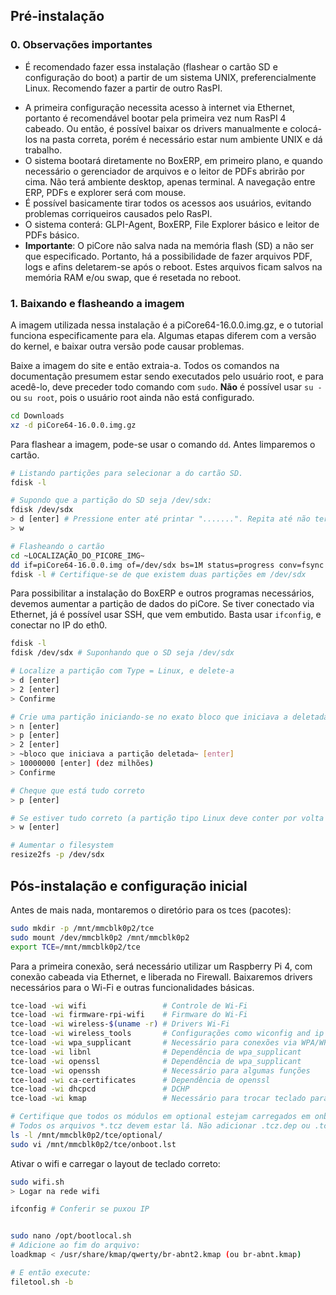 ## Pré-instalação

### 0. Observações importantes

- É recomendado fazer essa instalação (flashear o cartão SD e configuração do boot) a partir de um sistema UNIX, preferencialmente Linux. Recomendo fazer a partir de outro RasPI.

* A primeira configuração necessita acesso à internet via Ethernet, portanto é recomendável bootar pela primeira vez num RasPI 4 cabeado. Ou então, é possível baixar os drivers manualmente e colocá-los na pasta correta, porém é necessário estar num ambiente UNIX e dá trabalho.
* O sistema bootará diretamente no BoxERP, em primeiro plano, e quando necessário o gerenciador de arquivos e o leitor de PDFs abrirão por cima. Não terá ambiente desktop, apenas terminal. A navegação entre ERP, PDFs e explorer será com mouse.
* É possível basicamente tirar todos os acessos aos usuários, evitando problemas corriqueiros causados pelo RasPI.
* O sistema conterá: GLPI-Agent, BoxERP, File Explorer básico e leitor de PDFs básico.
* **Importante**: O piCore não salva nada na memória flash (SD) a não ser que especificado. Portanto, há a possibilidade de fazer arquivos PDF, logs e afins deletarem-se após o reboot. Estes arquivos ficam salvos na memória RAM e/ou swap, que é resetada no reboot.

### 1. Baixando e flasheando a imagem

A imagem utilizada nessa instalação é a piCore64-16.0.0.img.gz, e o tutorial funciona especificamente para ela. Algumas etapas diferem com a versão do kernel, e baixar outra versão pode causar problemas.

Baixe a imagem do site e então extraia-a. Todos os comandos na documentação presumem estar sendo executados pelo usuário root, e para acedê-lo, deve preceder todo comando com `sudo`. **Não** é possível usar ``su -`` ou ``su root``, pois o usuário root ainda não está configurado.

``````bash
cd Downloads
xz -d piCore64-16.0.0.img.gz
``````

Para flashear a imagem, pode-se usar o comando `dd`. Antes limparemos o cartão. 
``````bash
# Listando partições para selecionar a do cartão SD.
fdisk -l

# Supondo que a partição do SD seja /dev/sdx:
fdisk /dev/sdx
> d [enter] # Pressione enter até printar ".......". Repita até não ter mais partições.
> w

# Flasheando o cartão
cd ~LOCALIZAÇÃO_DO_PICORE_IMG~
dd if=piCore64-16.0.0.img of=/dev/sdx bs=1M status=progress conv=fsync
fdisk -l # Certifique-se de que existem duas partições em /dev/sdx
``````

Para possibilitar a instalação do BoxERP e outros programas necessários, devemos aumentar a partição de dados do piCore. Se tiver conectado via Ethernet, já é possível usar SSH, que vem embutido. Basta usar `ifconfig`, e conectar no IP do eth0.

``````bash
fdisk -l
fdisk /dev/sdx # Suponhando que o SD seja /dev/sdx

# Localize a partição com Type = Linux, e delete-a
> d [enter]
> 2 [enter]
> Confirme

# Crie uma partição iniciando-se no exato bloco que iniciava a deletada.
> n [enter]
> p [enter]
> 2 [enter]
> ~bloco que iniciava a partição deletada~ [enter]
> 10000000 [enter] (dez milhões)
> Confirme

# Cheque que está tudo correto
> p [enter]

# Se estiver tudo correto (a partição tipo Linux deve conter por volta de 4GB de dados)
> w [enter]

# Aumentar o filesystem
resize2fs -p /dev/sdx
``````



## Pós-instalação e configuração inicial

Antes de mais nada, montaremos o diretório para os tces (pacotes):

```bash
sudo mkdir -p /mnt/mmcblk0p2/tce
sudo mount /dev/mmcblk0p2 /mnt/mmcblk0p2
export TCE=/mnt/mmcblk0p2/tce
```

Para a primeira conexão, será necessário utilizar um Raspberry Pi 4, com conexão cabeada via Ethernet, e liberada no Firewall. Baixaremos drivers necessários para o Wi-Fi e outras funcionalidades básicas.

``````bash
tce-load -wi wifi                 # Controle de Wi-Fi
tce-load -wi firmware-rpi-wifi    # Firmware do Wi-Fi
tce-load -wi wireless-$(uname -r) # Drivers Wi-Fi
tce-load -wi wireless_tools       # Configurações como wiconfig and ip
tce-load -wi wpa_supplicant       # Necessário para conexões via WPA/WPA2
tce-load -wi libnl                # Dependência de wpa_supplicant
tce-load -wi openssl              # Dependência de wpa_supplicant
tce-load -wi openssh			  # Necessário para algumas funções
tce-load -wi ca-certificates      # Dependência de openssl
tce-load -wi dhcpcd				  # DCHP
tce-load -wi kmap                 # Necessário para trocar teclado para br-abnt2

# Certifique que todos os módulos em optional estejam carregados em onboot.
# Todos os arquivos *.tcz devem estar lá. Não adicionar .tcz.dep ou .tcz.md5.txt.
ls -l /mnt/mmcblk0p2/tce/optional/
sudo vi /mnt/mmcblk0p2/tce/onboot.lst
``````

Ativar o wifi e carregar o layout de teclado correto:

```bash
sudo wifi.sh
> Logar na rede wifi

ifconfig # Conferir se puxou IP


sudo nano /opt/bootlocal.sh
# Adicione ao fim do arquivo:
loadkmap < /usr/share/kmap/qwerty/br-abnt2.kmap (ou br-abnt.kmap)

# E então execute:
filetool.sh -b
```
